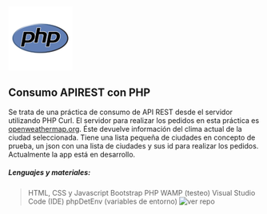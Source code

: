 ![php](./php-img.png)
## Consumo APIREST con PHP

Se trata de una práctica de consumo de API REST desde el servidor utilizando PHP Curl. El servidor para realizar los pedidos en esta práctica es [openweathermap.org](https://openweathermap.org/). Éste devuelve información del clima actual de la ciudad seleccionada. Tiene una lista pequeña de ciudades en concepto de prueba, un json con una lista de ciudades y sus id para realizar los pedidos. Actualmente la app está en desarrollo.

##### Lenguajes y materiales:
> HTML, CSS y Javascript
> Bootstrap
> PHP
> WAMP (testeo)
> Visual Studio Code (IDE)
> phpDetEnv (variables de entorno) ![ver repo](https://github.com/vlucas/phpdotenv)


